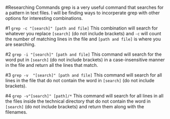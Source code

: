 #Researching Commands
grep is a very useful command that searches for a pattern in text files. I will be finding ways
to incorperate grep with other options for interesting combinations.

#1 ```grep -c "[search]" [path and file]```
This combination will search for whatever you replace ```[search]```  (do not include brackets) and ```-c``` will count
the number of matching lines in the file and ```[path and file]``` is where you are searching.

#2 ```grep -i "[search]" [path and file]```
This command will search for the word put in ```[search]``` (do not include brackets) in a case-insensitive manner in the file
and return all the lines that match.

#3 ```grep -v  "[search]" [path and file]```
This command will search for all lines in the file that do not contain the word in ```[search]``` (do not include brackets).

#4 ```grep -v"[search]" [path]/*```
This command will search for all lines in all the files inside the technical directory that do not contain the word in 
```[search]``` (do not include brackets) and return them along with the filenames.
